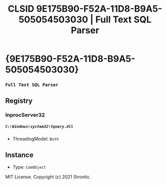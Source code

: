 ﻿---
title: "CLSID 9E175B90-F52A-11D8-B9A5-505054503030 | Full Text SQL Parser"
excerpt: What is COM-Object CLSID 9E175B90-F52A-11D8-B9A5-505054503030?
---

# {9E175B90-F52A-11D8-B9A5-505054503030}

### `Full Text SQL Parser`

## Registry


### InprocServer32

##### `C:\Windows\system32\tquery.dll`
* ThreadingModel: `Both`

## Instance

* Type: `ComObject`

MIT License. Copyright (c) 2021 Strontic.


